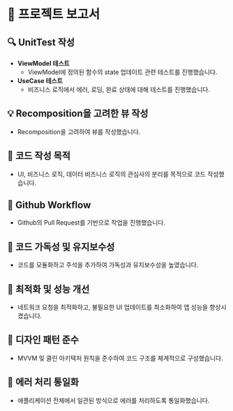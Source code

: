 # 📄 프로젝트 보고서

## 🔍 UnitTest 작성
- **ViewModel 테스트**
  - ViewModel에 정의된 함수의 state 업데이트 관련 테스트를 진행했습니다.
- **UseCase 테스트**
  - 비즈니스 로직에서 에러, 로딩, 완료 상태에 대해 테스트를 진행했습니다.

## 💡 Recomposition을 고려한 뷰 작성
- Recomposition을 고려하여 뷰를 작성했습니다.

## 📝 코드 작성 목적
- UI, 비즈니스 로직, 데이터 비즈니스 로직의 관심사의 분리를 목적으로 코드 작성했습니다.

## 🌟 Github Workflow
- Github의 Pull Request를 기반으로 작업을 진행했습니다.

## 🌟 코드 가독성 및 유지보수성
- 코드를 모듈화하고 주석을 추가하여 가독성과 유지보수성을 높였습니다.

## 🌟 최적화 및 성능 개선
- 네트워크 요청을 최적화하고, 불필요한 UI 업데이트를 최소화하여 앱 성능을 향상시켰습니다.

## 🌟 디자인 패턴 준수
- MVVM 및 클린 아키텍처 원칙을 준수하여 코드 구조를 체계적으로 구성했습니다.

## 🌟 에러 처리 통일화
- 애플리케이션 전체에서 일관된 방식으로 에러를 처리하도록 통일화했습니다.
